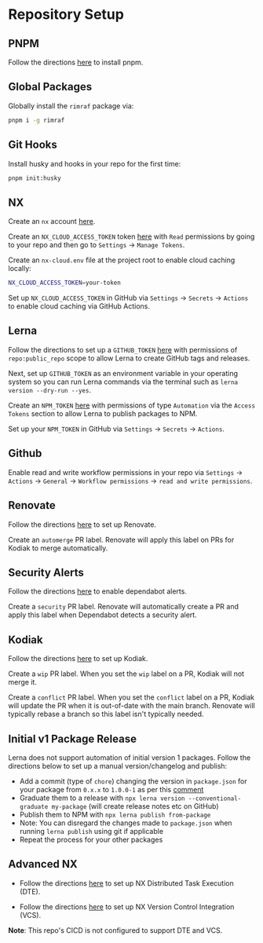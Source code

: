 # Repository Setup

## PNPM

Follow the directions [here](https://pnpm.io/installation) to install pnpm.

## Global Packages

Globally install the `rimraf` package via:

```bash
pnpm i -g rimraf
```

## Git Hooks

Install husky and hooks in your repo for the first time:

```bash
pnpm init:husky
```

## NX

Create an `nx` account [here](https://cloud.nx.app/).

Create an `NX_CLOUD_ACCESS_TOKEN` token [here](https://cloud.nx.app/) with `Read` permissions by going to your repo and then go to `Settings` -> `Manage Tokens`.

Create an `nx-cloud.env` file at the project root to enable cloud caching locally:

```bash
NX_CLOUD_ACCESS_TOKEN=your-token
```

Set up `NX_CLOUD_ACCESS_TOKEN` in GitHub via `Settings` -> `Secrets` -> `Actions` to enable cloud caching via GitHub Actions.

## Lerna

Follow the directions to set up a `GITHUB_TOKEN` [here](https://github.com/lerna-lite/lerna-lite/blob/main/packages/version/README.md#remote-client-auth-tokens) with permissions of `repo:public_repo` scope to allow Lerna to create GitHub tags and releases.

Next, set up `GITHUB_TOKEN` as an environment variable in your operating system so you can run Lerna commands via the terminal such as `lerna version --dry-run --yes`.

Create an `NPM_TOKEN` [here](https://www.npmjs.com) with permissions of type `Automation` via the `Access Tokens` section to allow Lerna to publish packages to NPM.

Set up your `NPM_TOKEN` in GitHub via `Settings` -> `Secrets` -> `Actions`.

## Github

Enable read and write workflow permissions in your repo via `Settings` -> `Actions` -> `General` -> `Workflow permissions` -> `read and write permissions`.

## Renovate

Follow the directions [here](https://github.com/renovatebot/tutorial) to set up Renovate.

Create an `automerge` PR label. Renovate will apply this label on PRs for Kodiak to merge automatically.

## Security Alerts

Follow the directions [here](https://docs.github.com/en/code-security/dependabot/dependabot-alerts/configuring-dependabot-alerts#enabling-or-disabling-dependabot-alerts-for-new-repositories) to enable dependabot alerts.

Create a `security` PR label. Renovate will automatically create a PR and apply this label when Dependabot detects a security alert.

## Kodiak

Follow the directions [here](https://kodiakhq.com/docs/quickstart) to set up Kodiak.

Create a `wip` PR label. When you set the `wip` label on a PR, Kodiak will not merge it.

Create a `conflict` PR label. When you set the `conflict` label on a PR, Kodiak will update the PR when it is out-of-date with the main branch. Renovate will typically rebase a branch so this label isn't typically needed.

## Initial v1 Package Release

Lerna does not support automation of initial version 1 packages. Follow the directions below to set up a manual version/changelog and publish:

- Add a commit (type of `chore`) changing the version in `package.json` for your package from `0.x.x` to `1.0.0-1` as per this [comment](https://github.com/lerna/lerna/pull/2486#discussion_r389792137)
- Graduate them to a release with `npx lerna version --conventional-graduate my-package` (will create release notes etc on GitHub)
- Publish them to NPM with `npx lerna publish from-package`
- Note: You can disregard the changes made to `package.json` when running `lerna publish` using git if applicable
- Repeat the process for your other packages

## Advanced NX

- Follow the directions [here](https://nx.dev/nx-cloud/recipes/set-up/monorepo-ci-github-actions#distributed-task-execution-with-nx-cloud) to set up NX Distributed Task Execution (DTE).

- Follow the directions [here](https://nx.dev/ci/recipes/source-control-integration/github) to set up NX Version Control Integration (VCS).

**Note**: This repo's CICD is not configured to support DTE and VCS.
